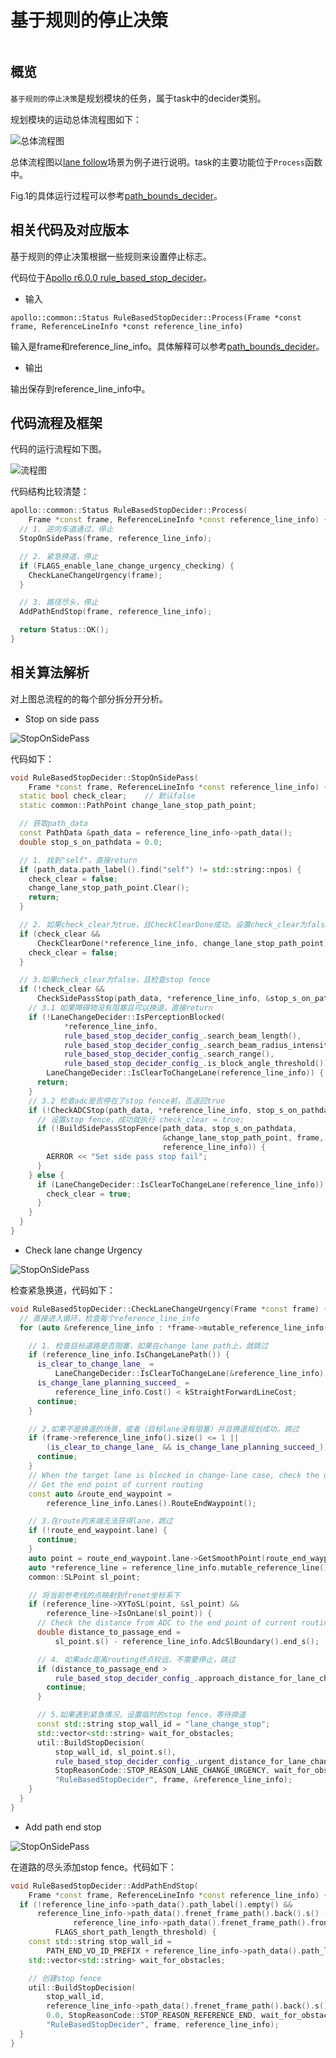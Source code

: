 # 基于规则的停止决策

```{contents}
```

## 概览

`基于规则的停止决策`是规划模块的任务，属于task中的decider类别。

规划模块的运动总体流程图如下：

![总体流程图](../images/task/lane_follow.png)

总体流程图以[lane follow](https://github.com/ApolloAuto/apollo/blob/r6.0.0/modules/planning/conf/scenario/lane_follow_config.pb.txt)场景为例子进行说明。task的主要功能位于`Process`函数中。

Fig.1的具体运行过程可以参考[path_bounds_decider]()。

## 相关代码及对应版本

基于规则的停止决策根据一些规则来设置停止标志。

代码位于[Apollo r6.0.0 rule_based_stop_decider](https://github.com/ApolloAuto/apollo/tree/r6.0.0/modules/planning/tasks/deciders/rule_based_stop_decider)。

- 输入

`apollo::common::Status RuleBasedStopDecider::Process(Frame *const frame, ReferenceLineInfo *const reference_line_info)`

输入是frame和reference_line_info。具体解释可以参考[path_bounds_decider]()。

- 输出

输出保存到reference_line_info中。


## 代码流程及框架

代码的运行流程如下图。

![流程图](../images/task/rule_based_stop_decider/rule_based_stop_decider.png)

代码结构比较清楚：

```C++
apollo::common::Status RuleBasedStopDecider::Process(
    Frame *const frame, ReferenceLineInfo *const reference_line_info) {
  // 1. 逆向车道通过，停止
  StopOnSidePass(frame, reference_line_info);

  // 2. 紧急换道，停止
  if (FLAGS_enable_lane_change_urgency_checking) {
    CheckLaneChangeUrgency(frame);
  }

  // 3. 路径尽头，停止
  AddPathEndStop(frame, reference_line_info);

  return Status::OK();
}
```

## 相关算法解析

对上图总流程的的每个部分拆分开分析。

- Stop on side pass

![StopOnSidePass](../images/task/rule_based_stop_decider/stop_on_side_pass.png)

代码如下：

```C++
void RuleBasedStopDecider::StopOnSidePass(
    Frame *const frame, ReferenceLineInfo *const reference_line_info) {
  static bool check_clear;    // 默认false
  static common::PathPoint change_lane_stop_path_point;

  // 获取path_data
  const PathData &path_data = reference_line_info->path_data();
  double stop_s_on_pathdata = 0.0;

  // 1. 找到"self"，直接return
  if (path_data.path_label().find("self") != std::string::npos) {
    check_clear = false;
    change_lane_stop_path_point.Clear();
    return;
  }

  // 2. 如果check_clear为true，且CheckClearDone成功。设置check_clear为false
  if (check_clear &&
      CheckClearDone(*reference_line_info, change_lane_stop_path_point)) {
    check_clear = false;
  }

  // 3.如果check_clear为false，且检查stop fence
  if (!check_clear &&
      CheckSidePassStop(path_data, *reference_line_info, &stop_s_on_pathdata)) {
    // 3.1 如果障碍物没有阻塞且可以换道，直接return
    if (!LaneChangeDecider::IsPerceptionBlocked(
            *reference_line_info,
            rule_based_stop_decider_config_.search_beam_length(),
            rule_based_stop_decider_config_.search_beam_radius_intensity(),
            rule_based_stop_decider_config_.search_range(),
            rule_based_stop_decider_config_.is_block_angle_threshold()) &&
        LaneChangeDecider::IsClearToChangeLane(reference_line_info)) {
      return;
    }
    // 3.2 检查adc是否停在了stop fence前，否返回true
    if (!CheckADCStop(path_data, *reference_line_info, stop_s_on_pathdata)) {
      // 设置stop fence，成功就执行 check_clear = true;
      if (!BuildSidePassStopFence(path_data, stop_s_on_pathdata,
                                  &change_lane_stop_path_point, frame,
                                  reference_line_info)) {
        AERROR << "Set side pass stop fail";
      }
    } else {
      if (LaneChangeDecider::IsClearToChangeLane(reference_line_info)) {
        check_clear = true;
      }
    }
  }
}
```

- Check lane change Urgency

![StopOnSidePass](../images/task/rule_based_stop_decider/check_lane_change_urgency.png)

检查紧急换道，代码如下：

```C++
void RuleBasedStopDecider::CheckLaneChangeUrgency(Frame *const frame) {
  // 直接进入循环，检查每个reference_line_info
  for (auto &reference_line_info : *frame->mutable_reference_line_info()) {

    // 1. 检查目标道路是否阻塞，如果在change lane path上，就跳过
    if (reference_line_info.IsChangeLanePath()) {
      is_clear_to_change_lane_ =
          LaneChangeDecider::IsClearToChangeLane(&reference_line_info);
      is_change_lane_planning_succeed_ =
          reference_line_info.Cost() < kStraightForwardLineCost;
      continue;
    }

    // 2.如果不是换道的场景，或者（目标lane没有阻塞）并且换道规划成功，跳过
    if (frame->reference_line_info().size() <= 1 ||
        (is_clear_to_change_lane_ && is_change_lane_planning_succeed_)) {
      continue;
    }
    // When the target lane is blocked in change-lane case, check the urgency
    // Get the end point of current routing
    const auto &route_end_waypoint =
        reference_line_info.Lanes().RouteEndWaypoint();

    // 3.在route的末端无法获得lane，跳过
    if (!route_end_waypoint.lane) {
      continue;
    }
    auto point = route_end_waypoint.lane->GetSmoothPoint(route_end_waypoint.s);
    auto *reference_line = reference_line_info.mutable_reference_line();
    common::SLPoint sl_point;

    // 将当前参考线的点映射到frenet坐标系下
    if (reference_line->XYToSL(point, &sl_point) &&
        reference_line->IsOnLane(sl_point)) {
      // Check the distance from ADC to the end point of current routing
      double distance_to_passage_end =
          sl_point.s() - reference_line_info.AdcSlBoundary().end_s();

      // 4. 如果adc距离routing终点较远，不需要停止，跳过
      if (distance_to_passage_end >
          rule_based_stop_decider_config_.approach_distance_for_lane_change()) {
        continue;
      }

      // 5.如果遇到紧急情况，设置临时的stop fence，等待换道
      const std::string stop_wall_id = "lane_change_stop";
      std::vector<std::string> wait_for_obstacles;
      util::BuildStopDecision(
          stop_wall_id, sl_point.s(),
          rule_based_stop_decider_config_.urgent_distance_for_lane_change(),
          StopReasonCode::STOP_REASON_LANE_CHANGE_URGENCY, wait_for_obstacles,
          "RuleBasedStopDecider", frame, &reference_line_info);
    }
  }
}
```

- Add path end stop

![StopOnSidePass](../images/task/rule_based_stop_decider/add_path_end_stop.png)

在道路的尽头添加stop fence。代码如下：

```C++
void RuleBasedStopDecider::AddPathEndStop(
    Frame *const frame, ReferenceLineInfo *const reference_line_info) {
  if (!reference_line_info->path_data().path_label().empty() &&
      reference_line_info->path_data().frenet_frame_path().back().s() -
              reference_line_info->path_data().frenet_frame_path().front().s() <
          FLAGS_short_path_length_threshold) {
    const std::string stop_wall_id =
        PATH_END_VO_ID_PREFIX + reference_line_info->path_data().path_label();
    std::vector<std::string> wait_for_obstacles;

    // 创建stop fence
    util::BuildStopDecision(
        stop_wall_id,
        reference_line_info->path_data().frenet_frame_path().back().s() - 5.0,
        0.0, StopReasonCode::STOP_REASON_REFERENCE_END, wait_for_obstacles,
        "RuleBasedStopDecider", frame, reference_line_info);
  }
}
```